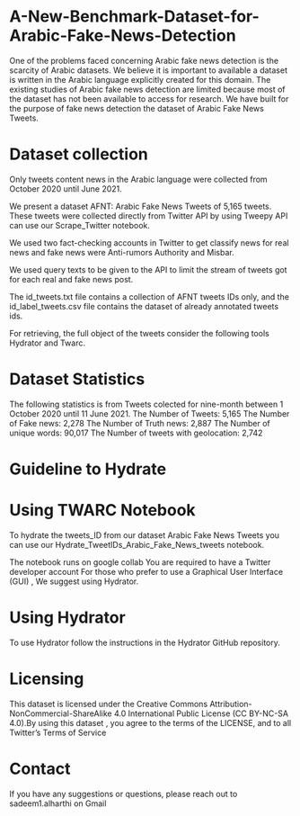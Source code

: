 # A-New-Benchmark-Dataset-for-Arabic-Fake-News-Detection
One of the problems faced concerning Arabic fake news detection is the scarcity of Arabic datasets. We believe it is important to available a dataset is written in the Arabic language explicitly created for this domain. The existing studies of Arabic fake news detection are limited because most of the dataset has not been available to access for research. We have built for the purpose of fake news detection the dataset of Arabic Fake News Tweets. 

# Dataset collection

Only tweets content news in the Arabic language were collected from October 2020 until June 2021.

We present a dataset AFNT: Arabic Fake News Tweets of 5,165 tweets. These tweets were collected directly from Twitter API by using Tweepy API can use our Scrape_Twitter notebook.

We used two fact-checking accounts in Twitter to get classify news for real news and fake news were Anti-rumors Authority and Misbar.

We used query texts to be given to the API to limit the stream of tweets got for each real and fake news post.

The id_tweets.txt file contains a collection of AFNT tweets IDs only, and the id_label_tweets.csv file contains the dataset of already annotated tweets ids.
 
For retrieving, the full object of the tweets consider the following tools Hydrator and Twarc.


# Dataset Statistics

The following statistics is from Tweets colected for nine-month between 1 October 2020 until 11 June 2021.
The Number of Tweets: 5,165
The Number of Fake news: 2,278
The Number of Truth news: 2,887
The Number of unique words: 90,017
The Number of tweets with geolocation:  2,742

# Guideline to Hydrate

# Using TWARC Notebook

To hydrate the tweets_ID from our dataset Arabic Fake News Tweets you can use our Hydrate_TweetIDs_Arabic_Fake_News_tweets notebook.

The notebook runs on google collab
You are required to have a Twitter developer account
For those who prefer to use a Graphical User Interface (GUI) , We suggest using Hydrator.

# Using Hydrator

To use Hydrator follow the instructions in the Hydrator GitHub repository.


# Licensing

This dataset is licensed under the Creative Commons Attribution-NonCommercial-ShareAlike 4.0 International Public License (CC BY-NC-SA 4.0).By using this dataset , you agree to the terms of the LICENSE, and to all Twitter’s Terms of Service

# Contact

If you have any suggestions or questions, please reach out to sadeem1.alharthi on Gmail
